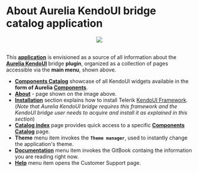 # About Aurelia KendoUI bridge catalog application

<p align=center>
  <img src="https://cloud.githubusercontent.com/assets/2712405/19891468/aad20296-a016-11e6-9aa2-547098490708.png"></img>
 <br><br>
</p>


This **[application](http://aurelia-ui-toolkits.github.io/demo-kendo)** is envisioned as a source of all information about the **[Aurelia KendoUI](https://github.com/aurelia-ui-toolkits/aurelia-kendoui-bridge)** bridge **plugin**, organized as a collection of pages accessible via the **main menu**, shown above.

- **[Components Catalog](http://aurelia-ui-toolkits.github.io/demo-kendo/#/samples/grid/basic-use)** showcase of all KendoUI widgets available in the **form of Aurelia [Components](http://aurelia.io/hub.html#/doc/article/aurelia/framework/latest/creating-components)**.
- **[About](http://aurelia-ui-toolkits.github.io/demo-kendo/#/about)** - page shown on the image above.
- **[Installation](http://aurelia-ui-toolkits.github.io/demo-kendo/#/installation)** section explains how to install Telerik [KendoUI Framework](http://www.telerik.com/kendo-ui). (_Note that Aurelia KendoUI bridge requires this framework and the KendoUI bridge user needs to acquire and install it as explained in this section_)
- **[Catalog index](http://aurelia-ui-toolkits.github.io/demo-kendo/#/catalog-index)** page provides quick access to a specific **[Components Catalog](http://aurelia-ui-toolkits.github.io/demo-kendo/#/samples/grid/basic-use)** page.
- **Theme** menu item invokes the **`Theme manager`**, used to instantly change the application's theme.
- **[Documentation](http://aurelia-ui-toolkits.github.io/demo-kendo/#/documentation)** menu item invokes the GitBook containg the information you are reading right now.
- **[Help](http://aurelia-ui-toolkits.github.io/demo-kendo/#/help)** menu item opens the Customer Support page.




